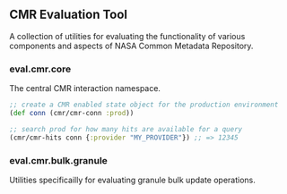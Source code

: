 ## CMR Evaluation Tool

A collection of utilities for evaluating the functionality of various components and aspects of NASA Common Metadata Repository.

### eval.cmr.core

The central CMR interaction namespace.

```clojure
;; create a CMR enabled state object for the production environment
(def conn (cmr/cmr-conn :prod))

;; search prod for how many hits are available for a query
(cmr/cmr-hits conn {:provider "MY_PROVIDER"}) ;; => 12345
```

### eval.cmr.bulk.granule

Utilities specificailly for evaluating granule bulk update operations.

